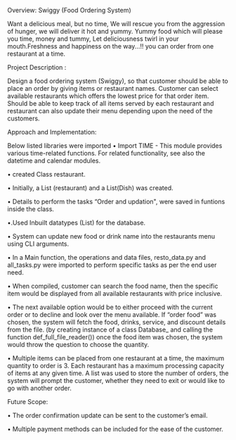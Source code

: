 Overview: Swiggy (Food Ordering System)

Want a delicious meal, but no time, We will rescue you from the aggression of hunger, we will deliver it hot and yummy. Yummy food which will please you time, money and tummy, Let deliciousness twirl in your mouth.Freshness and happiness on the way...!! you can order from one restaurant at a time.

Project Description :

Design a food ordering system (Swiggy), so that customer should be able to place an order by giving items or restaurant names. Customer can select available restaurants which offers the lowest price for that order item. Should be able to keep track of all items served by each restaurant
and restaurant can also update their menu depending upon the need of the customers. 

Approach and Implementation:

Below listed libraries were imported
• Import TIME - This module provides various time-related functions. For related functionality, see also the datetime and calendar modules.

• created Class restaurant.

• Initially, a List (restaurant) and a List(Dish) was created. 

• Details to perform the tasks “Order and updation", were saved in funtions inside the class.

•.Used Inbuilt datatypes (List) for the database. 

• System can update new food or drink name into the restaurants menu using CLI arguments.

• In a Main function, the operations and data files, resto_data.py and all_tasks.py were imported to perform specific tasks as per the end user need.

• When compiled, customer can search the food name, then the specific item would be displayed from all available restaurants with price inclusive.

• The next available option would be to either proceed with the current order or to decline and look over the menu available. If “order food” was chosen, the system will fetch the food, drinks, service, and discount details from the file. (by creating instance of a class Database_ and calling the function def_full_file_reader()) once the food item was chosen, the system would throw the question to choose the quantity.

• Multiple items can be placed from one restaurant at a time, the maximum quantity to order is 3. Each restaurant has a maximum processing capacity of items at any given time. A list was used to store the number of orders, the system will prompt the customer, whether they need to exit or would like to go with another order.

Future Scope:

• The order confirmation update can be sent to the customer’s email.

• Multiple payment methods can be included for the ease of the customer.
